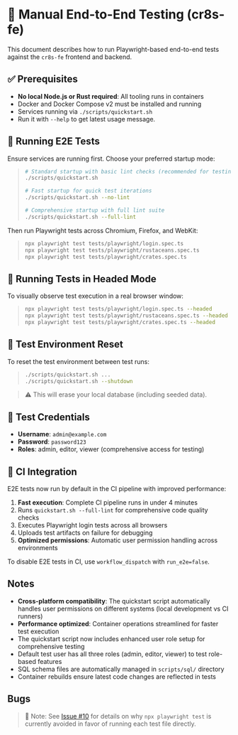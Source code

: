 # 🧪 Manual End-to-End Testing (cr8s-fe)

This document describes how to run Playwright-based end-to-end tests against the `cr8s-fe` frontend and backend.

## ✅ Prerequisites

- **No local Node.js or Rust required**: All tooling runs in containers
- Docker and Docker Compose v2 must be installed and running
- Services running via `./scripts/quickstart.sh`
- Run it with `--help` to get latest usage message. 

## 🚀 Running E2E Tests

Ensure services are running first. Choose your preferred startup mode:

> ```bash
> # Standard startup with basic lint checks (recommended for testing)
> ./scripts/quickstart.sh
> 
> # Fast startup for quick test iterations
> ./scripts/quickstart.sh --no-lint
> 
> # Comprehensive startup with full lint suite
> ./scripts/quickstart.sh --full-lint
> ```

Then run Playwright tests across Chromium, Firefox, and WebKit:

> ```bash
> npx playwright test tests/playwright/login.spec.ts
> npx playwright test tests/playwright/rustaceans.spec.ts
> npx playwright test tests/playwright/crates.spec.ts
> ```

## 🧪 Running Tests in Headed Mode

To visually observe test execution in a real browser window:

> ```bash
> npx playwright test tests/playwright/login.spec.ts --headed
> npx playwright test tests/playwright/rustaceans.spec.ts --headed
> npx playwright test tests/playwright/crates.spec.ts --headed
> ```

## 🧼 Test Environment Reset

To reset the test environment between test runs:

> ```bash
> ./scripts/quickstart.sh ...
> ./scripts/quickstart.sh --shutdown
> ```

> ⚠️ This will erase your local database (including seeded data).

## 📧 Test Credentials

- **Username**: `admin@example.com`
- **Password**: `password123`
- **Roles**: admin, editor, viewer (comprehensive access for testing)

## 🚀 CI Integration

E2E tests now run by default in the CI pipeline with improved performance:

1. **Fast execution**: Complete CI pipeline runs in under 4 minutes
2. Runs `quickstart.sh --full-lint` for comprehensive code quality checks
3. Executes Playwright login tests across all browsers
4. Uploads test artifacts on failure for debugging
5. **Optimized permissions**: Automatic user permission handling across environments

To disable E2E tests in CI, use `workflow_dispatch` with `run_e2e=false`.

## Notes

- **Cross-platform compatibility**: The quickstart script automatically handles user permissions on different systems (local development vs CI runners)
- **Performance optimized**: Container operations streamlined for faster test execution
- The quickstart script now includes enhanced user role setup for comprehensive testing
- Default test user has all three roles (admin, editor, viewer) to test role-based features
- SQL schema files are automatically managed in `scripts/sql/` directory
- Container rebuilds ensure latest code changes are reflected in tests

## Bugs

> 📝 Note: See [Issue #10](https://github.com/JohnBasrai/cr8s-fe/issues/10) for details on why `npx playwright test` is currently avoided in favor of running each test file directly.
